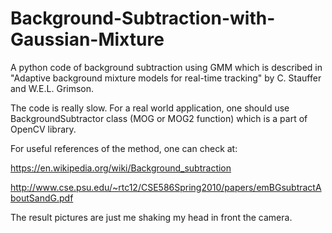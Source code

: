 # Background-Subtraction-with-Gaussian-Mixture

A python code of background subtraction using GMM which is described in "Adaptive background mixture models for real-time tracking" by C. Stauffer and W.E.L. Grimson. 

The code is really slow. For a real world application, one should use BackgroundSubtractor class (MOG or MOG2 function) which is a part of OpenCV library.

For useful references of the method, one can check at:

https://en.wikipedia.org/wiki/Background_subtraction

http://www.cse.psu.edu/~rtc12/CSE586Spring2010/papers/emBGsubtractAboutSandG.pdf

The result pictures are just me shaking my head in front the camera.
